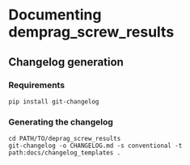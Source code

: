 # Documenting demprag_screw_results

## Changelog generation

### Requirements

```shell
pip install git-changelog
```

### Generating the changelog

```shell
cd PATH/TO/deprag_screw_results
git-changelog -o CHANGELOG.md -s conventional -t path:docs/changelog_templates .
```
